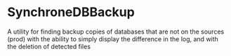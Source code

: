 # SynchroneDBBackup
A utility for finding backup copies of databases that are not on the sources (prod) with the ability to simply display the difference in the log, and with the deletion of detected files
